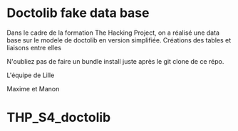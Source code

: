 # Doctolib fake data base
Dans le cadre de la formation The Hacking Project, on a réalisé une data base sur le modele de doctolib en version simplifiée.
Créations des tables et liaisons entre elles

N'oubliez pas de faire un bundle install juste après le git clone de ce répo.

L'équipe de Lille

Maxime et Manon
# THP_S4_doctolib
